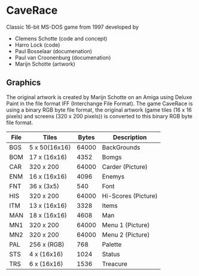 # CaveRace

Classic 16-bit MS-DOS game from 1997 developed by 

- Clemens Schotte (code and concept)
- Harro Lock (code)
- Paul Bosselaar (documenation)
- Paul van Croonenburg (documenation)
- Marijn Schotte (artwork)

## Graphics

The original artwork is created by Marijn Schotte on an Amiga using Deluxe Paint in the file format IFF (Interchange File Format). The game CaveRace is using a binary RGB byte file format, the original artwork (game tiles (16 x 16 pixels) and screens (320 x 200 pixels)) is converted to this binary RGB byte file format.

| File | Tiles | Bytes | Description
| ------ | ------ | ------ | ------ |
BGS | 5 x 50(16x16) | 64000 | BackGrounds
BOM | 17 x (16x16) | 4352 | Bomgs
CAR | 320 x 200 | 64000 | Carder (Picture)
ENM | 16 x (16x16) | 4096 | Enemys
FNT | 36 x (3x5) | 540 | Font
HIS | 320 x 200 | 64000 | Hi-Scores (Picture)
ITM | 13 x (16x16) | 3328 | Items
MAN | 18 x (16x16) | 4608 | Man
MN1 | 320 x 200 | 64000 | Menu 1 (Picture)
MN2 | 320 x 200 | 64000 | Menu 2 (Picture)
PAL | 256 x (RGB) | 768 | Palette
STS | 4 x (16x16) | 1024 | Status
TRS | 6 x (16x16) | 1536 | Treacure
